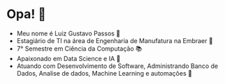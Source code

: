 # Opa! 🤗

- Meu nome é Luiz Gustavo Passos 🎵
- Estagiário de TI na área de Engenharia de Manufatura na Embraer 🛫
- 7° Semestre em Ciência da Computação 📚
- Apaixonado em Data Science e IA 🤖
- Atuando com Desenvolvimento de Software, Administrando Banco de Dados, Analise de dados, Machine Learning e automações 🧾


